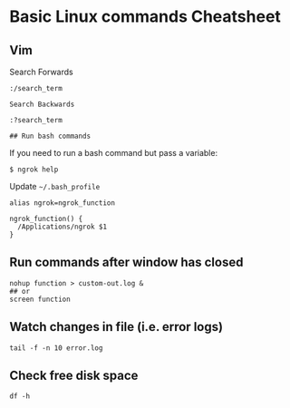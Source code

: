 # Basic Linux commands Cheatsheet

## Vim

Search Forwards
```
:/search_term

Search Backwards

:?search_term

## Run bash commands
````

If you need to run a bash command but pass a variable:

```
$ ngrok help
```

Update `~/.bash_profile`

```
alias ngrok=ngrok_function

ngrok_function() {
  /Applications/ngrok $1
}
```

## Run commands after window has closed
```
nohup function > custom-out.log &
## or 
screen function
```
## Watch changes in file (i.e. error logs)
```
tail -f -n 10 error.log
```

## Check free disk space
```
df -h
```